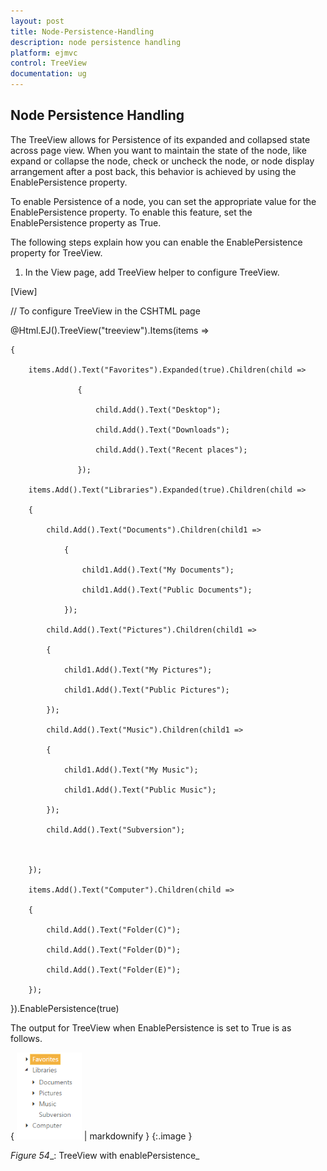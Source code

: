 ```yaml
---
layout: post
title: Node-Persistence-Handling
description: node persistence handling
platform: ejmvc
control: TreeView
documentation: ug
---
```


## Node Persistence Handling

The TreeView allows for Persistence of its expanded and collapsed state across page view. When you want to maintain the state of the node, like expand or collapse the node, check or uncheck the node, or node display arrangement after a post back, this behavior is achieved by using the EnablePersistence property.

To enable Persistence of a node, you can set the appropriate value for the EnablePersistence property. To enable this feature, set the EnablePersistence property as True.

The following steps explain how you can enable the EnablePersistence property for TreeView.

1. In the View page, add TreeView helper to configure TreeView.





[View]

// To configure TreeView in the CSHTML page

@Html.EJ().TreeView("treeview").Items(items =>

    {

        items.Add().Text("Favorites").Expanded(true).Children(child =>

                   {

                       child.Add().Text("Desktop");

                       child.Add().Text("Downloads");

                       child.Add().Text("Recent places");

                   });

        items.Add().Text("Libraries").Expanded(true).Children(child =>

        {

            child.Add().Text("Documents").Children(child1 =>

                {

                    child1.Add().Text("My Documents");

                    child1.Add().Text("Public Documents");

                });

            child.Add().Text("Pictures").Children(child1 =>

            {

                child1.Add().Text("My Pictures");

                child1.Add().Text("Public Pictures");

            });

            child.Add().Text("Music").Children(child1 =>

            {

                child1.Add().Text("My Music");

                child1.Add().Text("Public Music");

            });

            child.Add().Text("Subversion");



        });

        items.Add().Text("Computer").Children(child =>

        {

            child.Add().Text("Folder(C)");

            child.Add().Text("Folder(D)");

            child.Add().Text("Folder(E)");

        });

}).EnablePersistence(true)





The output for TreeView when EnablePersistence is set to True is as follows.



{ ![](Node-Persistence-Handling_images/Node-Persistence-Handling_img1.png) | markdownify }
{:.image }


_Figure_ _54__: TreeView with enablePersistence_

